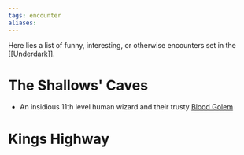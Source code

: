```yaml
---
tags: encounter
aliases:
---
```


Here lies a list of funny, interesting, or otherwise encounters set in the [[Underdark]].

# The Shallows' Caves
- An insidious 11th level human wizard and their trusty [Blood Golem](https://www.5esrd.com/database/creature/blood-golem/)
# Kings Highway

